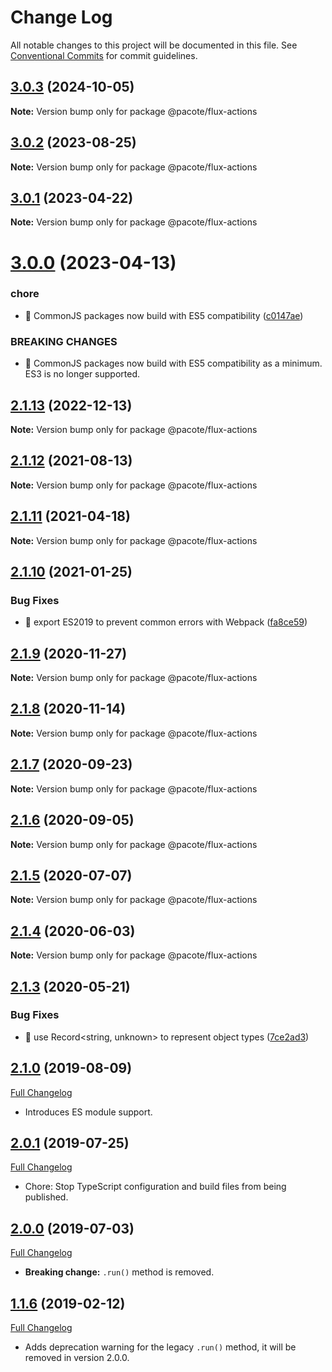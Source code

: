 # Change Log

All notable changes to this project will be documented in this file.
See [Conventional Commits](https://conventionalcommits.org) for commit guidelines.

## [3.0.3](https://github.com/PacoteJS/pacote/compare/@pacote/flux-actions@3.0.2...@pacote/flux-actions@3.0.3) (2024-10-05)

**Note:** Version bump only for package @pacote/flux-actions

## [3.0.2](https://github.com/PacoteJS/pacote/compare/@pacote/flux-actions@3.0.1...@pacote/flux-actions@3.0.2) (2023-08-25)

**Note:** Version bump only for package @pacote/flux-actions

## [3.0.1](https://github.com/PacoteJS/pacote/compare/@pacote/flux-actions@3.0.0...@pacote/flux-actions@3.0.1) (2023-04-22)

**Note:** Version bump only for package @pacote/flux-actions

# [3.0.0](https://github.com/PacoteJS/pacote/compare/@pacote/flux-actions@2.1.13...@pacote/flux-actions@3.0.0) (2023-04-13)

### chore

- 🤖 CommonJS packages now build with ES5 compatibility ([c0147ae](https://github.com/PacoteJS/pacote/commit/c0147aeffb81322ea59174a3961b10cfb3bf81e5))

### BREAKING CHANGES

- 🧨 CommonJS packages now build with ES5 compatibility as a minimum. ES3 is
  no longer supported.

## [2.1.13](https://github.com/PacoteJS/pacote/compare/@pacote/flux-actions@2.1.12...@pacote/flux-actions@2.1.13) (2022-12-13)

**Note:** Version bump only for package @pacote/flux-actions

## [2.1.12](https://github.com/PacoteJS/pacote/compare/@pacote/flux-actions@2.1.11...@pacote/flux-actions@2.1.12) (2021-08-13)

**Note:** Version bump only for package @pacote/flux-actions

## [2.1.11](https://github.com/PacoteJS/pacote/compare/@pacote/flux-actions@2.1.10...@pacote/flux-actions@2.1.11) (2021-04-18)

**Note:** Version bump only for package @pacote/flux-actions

## [2.1.10](https://github.com/PacoteJS/pacote/compare/@pacote/flux-actions@2.1.9...@pacote/flux-actions@2.1.10) (2021-01-25)

### Bug Fixes

- 🐛 export ES2019 to prevent common errors with Webpack ([fa8ce59](https://github.com/PacoteJS/pacote/commit/fa8ce59f925e1c888f9727291612490b30dd5842))

## [2.1.9](https://github.com/PacoteJS/pacote/compare/@pacote/flux-actions@2.1.8...@pacote/flux-actions@2.1.9) (2020-11-27)

**Note:** Version bump only for package @pacote/flux-actions

## [2.1.8](https://github.com/PacoteJS/pacote/compare/@pacote/flux-actions@2.1.7...@pacote/flux-actions@2.1.8) (2020-11-14)

**Note:** Version bump only for package @pacote/flux-actions

## [2.1.7](https://github.com/PacoteJS/pacote/compare/@pacote/flux-actions@2.1.6...@pacote/flux-actions@2.1.7) (2020-09-23)

**Note:** Version bump only for package @pacote/flux-actions

## [2.1.6](https://github.com/PacoteJS/pacote/compare/@pacote/flux-actions@2.1.5...@pacote/flux-actions@2.1.6) (2020-09-05)

**Note:** Version bump only for package @pacote/flux-actions

## [2.1.5](https://github.com/PacoteJS/pacote/compare/@pacote/flux-actions@2.1.4...@pacote/flux-actions@2.1.5) (2020-07-07)

**Note:** Version bump only for package @pacote/flux-actions

## [2.1.4](https://github.com/PacoteJS/pacote/compare/@pacote/flux-actions@2.1.3...@pacote/flux-actions@2.1.4) (2020-06-03)

**Note:** Version bump only for package @pacote/flux-actions

## [2.1.3](https://github.com/PacoteJS/pacote/compare/@pacote/flux-actions@2.1.2...@pacote/flux-actions@2.1.3) (2020-05-21)

### Bug Fixes

- 🐛 use Record<string, unknown> to represent object types ([7ce2ad3](https://github.com/PacoteJS/pacote/commit/7ce2ad3e25762bd86c90771791b0571f99f1ea32))

## [2.1.0](https://github.com/PacoteJS/pacote/tree/@pacote/flux-actions@2.1.0) (2019-08-09)

[Full Changelog](https://github.com/PacoteJS/pacote/compare/@pacote/flux-actions@2.0.1...@pacote/flux-actions@2.1.0)

- Introduces ES module support.

## [2.0.1](https://github.com/PacoteJS/pacote/tree/@pacote/flux-actions@2.0.1) (2019-07-25)

[Full Changelog](https://github.com/PacoteJS/pacote/compare/@pacote/flux-actions@2.0.0...@pacote/flux-actions@2.0.1)

- Chore: Stop TypeScript configuration and build files from being published.

## [2.0.0](https://github.com/PacoteJS/pacote/tree/@pacote/flux-actions@2.0.0) (2019-07-03)

[Full Changelog](https://github.com/PacoteJS/pacote/compare/@pacote/flux-actions@1.1.6...@pacote/flux-actions@2.0.0)

- **Breaking change:** `.run()` method is removed.

## [1.1.6](https://github.com/PacoteJS/pacote/tree/@pacote/flux-actions@1.1.6) (2019-02-12)

[Full Changelog](https://github.com/PacoteJS/pacote/compare/@pacote/flux-actions@1.1.5...@pacote/flux-actions@1.1.6)

- Adds deprecation warning for the legacy `.run()` method, it will be removed in version 2.0.0.
